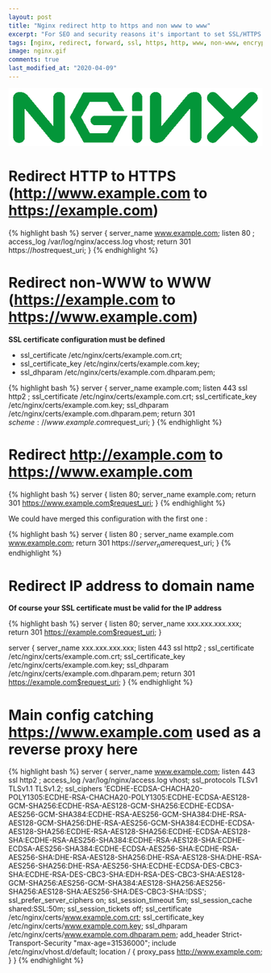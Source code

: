 ```yaml
---
layout: post
title: "Nginx redirect http to https and non www to www"
excerpt: "For SEO and security reasons it's important to set SSL/HTTPS on web servers and websites. It's important to avoid duplicate content for www and non www urls. Redirect http to https."
tags: [nginx, redirect, forward, ssl, https, http, www, non-www, encryption]
image: nginx.gif
comments: true
last_modified_at: "2020-04-09"
---
```


![Docker](/images/posts/nginx.gif)

# Redirect HTTP to HTTPS (http://www.example.com to https://example.com)

{% highlight bash %}
server {
	server_name www.example.com;
	listen 80 ;
	access_log /var/log/nginx/access.log vhost;
	return 301 https://$host$request_uri;
}
{% endhighlight %}

# Redirect non-WWW to WWW (https://example.com to https://www.example.com)

**SSL certificate configuration must be defined**

* ssl_certificate /etc/nginx/certs/example.com.crt;
* ssl_certificate_key /etc/nginx/certs/example.com.key;
* ssl_dhparam /etc/nginx/certs/example.com.dhparam.pem;

{% highlight bash %}
server {
	server_name example.com;
	listen 443 ssl http2 ;
	ssl_certificate /etc/nginx/certs/example.com.crt;
	ssl_certificate_key /etc/nginx/certs/example.com.key;
	ssl_dhparam /etc/nginx/certs/example.com.dhparam.pem;
	return 301 $scheme://www.example.com$request_uri;
}
{% endhighlight %}

# Redirect http://example.com to https://www.example.com

{% highlight bash %}
server {
	listen 80;
	server_name example.com;
	return 301 https://www.example.com$request_uri;
}
{% endhighlight %}

We could have merged this configuration with the first one :

{% highlight bash %}
server {
  listen 80 ;
  server_name example.com www.example.com;
  return 301 https://$server_name$request_uri;
}
{% endhighlight %}


# Redirect IP address to domain name

**Of course your SSL certificate must be valid for the IP address**

{% highlight bash %}
server {
  listen 80;
  server_name xxx.xxx.xxx.xxx;
  return 301 https://example.com$request_uri;
}

server {
  server_name xxx.xxx.xxx.xxx;
  listen 443 ssl http2 ;
  ssl_certificate /etc/nginx/certs/example.com.crt;
  ssl_certificate_key /etc/nginx/certs/example.com.key;
  ssl_dhparam /etc/nginx/certs/example.com.dhparam.pem;
  return 301 https://example.com$request_uri;
}
{% endhighlight %}


# Main config catching https://www.example.com used as a reverse proxy here

{% highlight bash %}
server {
	server_name www.example.com;
	listen 443 ssl http2 ;
	access_log /var/log/nginx/access.log vhost;
	ssl_protocols TLSv1 TLSv1.1 TLSv1.2;
	ssl_ciphers 'ECDHE-ECDSA-CHACHA20-POLY1305:ECDHE-RSA-CHACHA20-POLY1305:ECDHE-ECDSA-AES128-GCM-SHA256:ECDHE-RSA-AES128-GCM-SHA256:ECDHE-ECDSA-AES256-GCM-SHA384:ECDHE-RSA-AES256-GCM-SHA384:DHE-RSA-AES128-GCM-SHA256:DHE-RSA-AES256-GCM-SHA384:ECDHE-ECDSA-AES128-SHA256:ECDHE-RSA-AES128-SHA256:ECDHE-ECDSA-AES128-SHA:ECDHE-RSA-AES256-SHA384:ECDHE-RSA-AES128-SHA:ECDHE-ECDSA-AES256-SHA384:ECDHE-ECDSA-AES256-SHA:ECDHE-RSA-AES256-SHA:DHE-RSA-AES128-SHA256:DHE-RSA-AES128-SHA:DHE-RSA-AES256-SHA256:DHE-RSA-AES256-SHA:ECDHE-ECDSA-DES-CBC3-SHA:ECDHE-RSA-DES-CBC3-SHA:EDH-RSA-DES-CBC3-SHA:AES128-GCM-SHA256:AES256-GCM-SHA384:AES128-SHA256:AES256-SHA256:AES128-SHA:AES256-SHA:DES-CBC3-SHA:!DSS';
	ssl_prefer_server_ciphers on;
	ssl_session_timeout 5m;
	ssl_session_cache shared:SSL:50m;
	ssl_session_tickets off;
	ssl_certificate /etc/nginx/certs/www.example.com.crt;
	ssl_certificate_key /etc/nginx/certs/www.example.com.key;
	ssl_dhparam /etc/nginx/certs/www.example.com.dhparam.pem;
	add_header Strict-Transport-Security "max-age=31536000";
	include /etc/nginx/vhost.d/default;
	location / {
		proxy_pass http://www.example.com;
	}
}
{% endhighlight %}